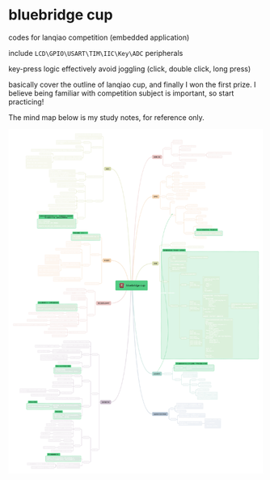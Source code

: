 # bluebridge cup
codes for lanqiao competition (embedded application)

 include `LCD\GPIO\USART\TIM\IIC\Key\ADC` peripherals 

key-press logic effectively avoid joggling (click, double click, long press)

basically cover the outline of lanqiao cup, and finally I won the first prize. I believe being familiar with competition subject is important, so start practicing!

The mind map below is my study notes, for reference only.

![alt text](img/README/笔记.png)
